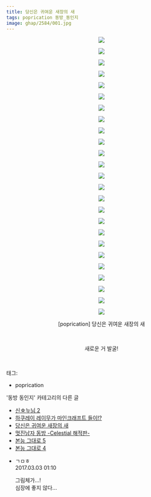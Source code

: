 ```yaml
---
title: 당신은 귀여운 새장의 새
tags: poprication 동방_동인지
image: ghap/2584/001.jpg
---
```

<div class="article">
<p style="text-align: center; clear: none; float: none;"><img src="{{ site.nasurl }}/ghap/2584/001.jpg"/></p>
<p style="text-align: center; clear: none; float: none;"><img src="{{ site.nasurl }}/ghap/2584/002.jpg"/></p>
<p style="text-align: center; clear: none; float: none;"><img src="{{ site.nasurl }}/ghap/2584/003.jpg"/></p>
<p style="text-align: center; clear: none; float: none;"><img src="{{ site.nasurl }}/ghap/2584/004.jpg"/></p>
<p style="text-align: center; clear: none; float: none;"><img src="{{ site.nasurl }}/ghap/2584/005.jpg"/></p>
<p style="text-align: center; clear: none; float: none;"><img src="{{ site.nasurl }}/ghap/2584/006.jpg"/></p>
<p style="text-align: center; clear: none; float: none;"><img src="{{ site.nasurl }}/ghap/2584/007.jpg"/></p>
<p style="text-align: center; clear: none; float: none;"><img src="{{ site.nasurl }}/ghap/2584/008.jpg"/></p>
<p style="text-align: center; clear: none; float: none;"><img src="{{ site.nasurl }}/ghap/2584/009.jpg"/></p>
<p style="text-align: center; clear: none; float: none;"><img src="{{ site.nasurl }}/ghap/2584/010.jpg"/></p>
<p style="text-align: center; clear: none; float: none;"><img src="{{ site.nasurl }}/ghap/2584/011.jpg"/></p>
<p style="text-align: center; clear: none; float: none;"><img src="{{ site.nasurl }}/ghap/2584/012.jpg"/></p>
<p style="text-align: center; clear: none; float: none;"><img src="{{ site.nasurl }}/ghap/2584/013.jpg"/></p>
<p style="text-align: center; clear: none; float: none;"><img src="{{ site.nasurl }}/ghap/2584/014.jpg"/></p>
<p style="text-align: center; clear: none; float: none;"><img src="{{ site.nasurl }}/ghap/2584/015.jpg"/></p>
<p style="text-align: center; clear: none; float: none;"><img src="{{ site.nasurl }}/ghap/2584/016.jpg"/></p>
<p style="text-align: center; clear: none; float: none;"><img src="{{ site.nasurl }}/ghap/2584/017.jpg"/></p>
<p style="text-align: center; clear: none; float: none;"><img src="{{ site.nasurl }}/ghap/2584/018.jpg"/></p>
<p style="text-align: center; clear: none; float: none;"><img src="{{ site.nasurl }}/ghap/2584/019.jpg"/></p>
<p style="text-align: center; clear: none; float: none;"><img src="{{ site.nasurl }}/ghap/2584/020.jpg"/></p>
<p style="text-align: center; clear: none; float: none;"><img src="{{ site.nasurl }}/ghap/2584/021.jpg"/></p>
<p style="text-align: center; clear: none; float: none;"><img src="{{ site.nasurl }}/ghap/2584/022.jpg"/></p>
<p style="text-align: center; clear: none; float: none;"><img src="{{ site.nasurl }}/ghap/2584/023.jpg"/></p>
<p style="text-align: center; clear: none; float: none;"><img src="{{ site.nasurl }}/ghap/2584/024.jpg"/></p>
<p style="text-align: center; clear: none; float: none;"><img src="{{ site.nasurl }}/ghap/2584/025.jpg"/></p>
<p style="text-align: center; clear: none; float: none;">[poprication] 당신은 귀여운 새장의 새</p>
<p style="text-align: center; clear: none; float: none;"><br/></p>
<p style="text-align: center; clear: none; float: none;">새로운 거 발굴!</p>
<p><br/></p>
</div><div class="tagTrail">
<p>태그: </p>
<ul>
<li>poprication</li>
</ul>
</div><div class="another">
<p>'동방 동인지' 카테고리의 다른 글</p>
<ul>
<li><a href="/2016-10-14-ghap_2586">신☆누님 2</a></li>
<li><a href="/2016-10-14-ghap_2585">하쿠레이 레이무가 마인크래프트 들이!?</a></li>
<li><a href="/2016-10-14-ghap_2584">당신은 귀여운 새장의 새</a></li>
<li><a href="/2016-10-14-ghap_2583">멋진남자 동방 -Celestial 해적판-</a></li>
<li><a href="/2016-10-14-ghap_2582">본능 그대로 5</a></li>
<li><a href="/2016-10-14-ghap_2581">본능 그대로 4</a></li>
</ul>
</div><div class="cb_module cb_fluid">
<div class="cb_wrt cb_profile">
<div class="comment">
<ul>
<li class="cb_thumb_off" id="comment14929858">
<div class="cb_comment_area">
<div class="cb_info_area">
<div class="cb_section">
<span class="cb_nick_name">ㄱㅁㅎ</span>
</div>
<div class="cb_section">
<span class="cb_date">2017.03.03 01:10 </span>
</div>
</div>
<div class="cb_dsc_comment">
<p class="cb_dsc">
											그림체가...!<br/>
심장에 좋지 않다...
										</p>
</div>
</div></li>
</ul>
</div>
</div><!-- commentList close -->
</div>